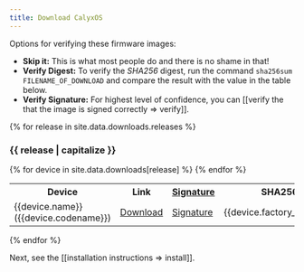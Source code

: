 ```yaml
---
title: Download CalyxOS
---
```


Options for verifying these firmware images:

* **Skip it:** This is what most people do and there is no shame in that!
* **Verify Digest:** To verify the *SHA256* digest, run the command `sha256sum FILENAME_OF_DOWNLOAD` and compare the result with the value in the table below.
* **Verify Signature:** For highest level of confidence, you can [[verify the that the image is signed correctly => verify]].


{% for release in site.data.downloads.releases %}
<h3>{{ release | capitalize }}</h3>
<table class="table table-striped download">
  <tr><th>Device</th><th>Link</th><th><a href="{{ '/get/verify' | relative_url }}">Signature</a></th><th>SHA256</th></tr>
{% for device in site.data.downloads[release] %}
  <tr>
    <td>{{device.name}} ({{device.codename}})</td>
    <td><a href="{{device.factory_link}}">Download</a></td>
    <td><a href="{{device.factory_link | append: '.minisig' }}">Signature</a></td>
    <td class="hash">{{device.factory_sha256}}</td>
  </tr>
{% endfor %}
</table>
{% endfor %}

Next, see the [[installation instructions => install]].
